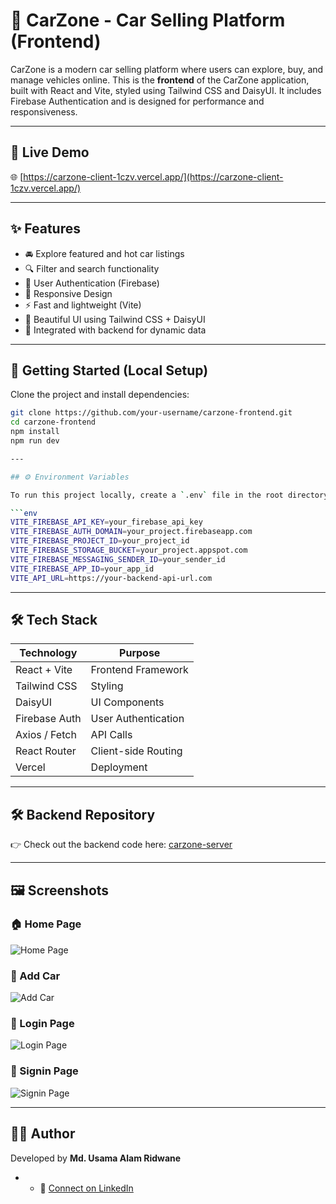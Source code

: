 # 🚗 CarZone - Car Selling Platform (Frontend)

CarZone is a modern car selling platform where users can explore, buy, and manage vehicles online. This is the **frontend** of the CarZone application, built with React and Vite, styled using Tailwind CSS and DaisyUI. It includes Firebase Authentication and is designed for performance and responsiveness.

---

## 🔗 Live Demo

🌐 [https://carzone-client-1czv.vercel.app/](https://carzone-client-1czv.vercel.app/)

---

## ✨ Features

- 🚘 Explore featured and hot car listings
- 🔍 Filter and search functionality
- 🔐 User Authentication (Firebase)
- 📱 Responsive Design
- ⚡ Fast and lightweight (Vite)
- 🎨 Beautiful UI using Tailwind CSS + DaisyUI
- 🧠 Integrated with backend for dynamic data

---

## 🚀 Getting Started (Local Setup)

Clone the project and install dependencies:

```bash
git clone https://github.com/your-username/carzone-frontend.git
cd carzone-frontend
npm install
npm run dev

---

## ⚙️ Environment Variables

To run this project locally, create a `.env` file in the root directory and add:

```env
VITE_FIREBASE_API_KEY=your_firebase_api_key
VITE_FIREBASE_AUTH_DOMAIN=your_project.firebaseapp.com
VITE_FIREBASE_PROJECT_ID=your_project_id
VITE_FIREBASE_STORAGE_BUCKET=your_project.appspot.com
VITE_FIREBASE_MESSAGING_SENDER_ID=your_sender_id
VITE_FIREBASE_APP_ID=your_app_id
VITE_API_URL=https://your-backend-api-url.com
```

---

## 🛠 Tech Stack

| Technology     | Purpose                        |
|----------------|--------------------------------|
| React + Vite   | Frontend Framework             |
| Tailwind CSS   | Styling                        |
| DaisyUI        | UI Components                  |
| Firebase Auth  | User Authentication            |
| Axios / Fetch  | API Calls                      |
| React Router   | Client-side Routing            |
| Vercel         | Deployment                     |

---

## 🛠️ Backend Repository

👉 Check out the backend code here: [carzone-server](https://github.com/12usama/carzone-server)

---

## 🖼️ Screenshots

### 🏠 Home Page  
![Home Page](https://i.ibb.co.com/5Xg2Tjtt/homepage1.png)

### 🛒 Add Car  
![Add Car](https://i.ibb.co.com/WvqWBQ7G/addCar.png)

### 🔐 Login Page  
![Login Page](https://i.ibb.co.com/5ztZM4D/login.png)

### 🔐 Signin Page  
![Signin Page](https://i.ibb.co.com/FFY2by4/signin.png)

---



## 🙋‍♂️ Author

Developed by **Md. Usama Alam Ridwane**

- - 🔗 [Connect on LinkedIn](https://www.linkedin.com/in/md-usama-alam-ridwane-376b3a1a4/)




